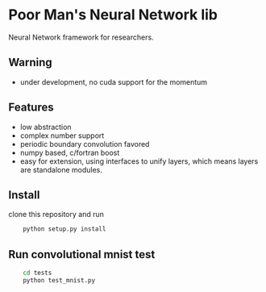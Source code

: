 # Poor Man's Neural Network lib
Neural Network framework for researchers.

## Warning
* under development, no cuda support for the momentum

## Features

* low abstraction
* complex number support
* periodic boundary convolution favored
* numpy based, c/fortran boost
* easy for extension, using interfaces to unify layers, which means layers are standalone modules.

## Install
clone this repository and run

```bash
    python setup.py install
```

## Run convolutional mnist test

```bash
    cd tests
    python test_mnist.py
```
